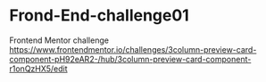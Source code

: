 # Frond-End-challenge01
Frontend Mentor challenge https://www.frontendmentor.io/challenges/3column-preview-card-component-pH92eAR2-/hub/3column-preview-card-component-r1onQzHX5/edit
